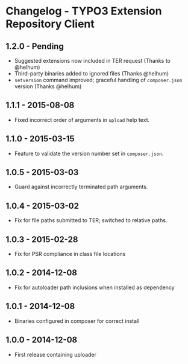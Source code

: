 Changelog - TYPO3 Extension Repository Client
=============================================

1.2.0 - Pending
------------------

- Suggested extensions now included in TER request (Thanks to @helhum)
- Third-party binaries added to ignored files (Thanks @helhum)
- `setversion` command improved; graceful handling of `composer.json` version (Thanks @helhum)

1.1.1 - 2015-08-08
------------------

- Fixed incorrect order of arguments in `upload` help text.

1.1.0 - 2015-03-15
------------------

- Feature to validate the version number set in `composer.json`.

1.0.5 - 2015-03-03
------------------

- Guard against incorrectly terminated path arguments.

1.0.4 - 2015-03-02
------------------

- Fix for file paths submitted to TER; switched to relative paths.

1.0.3 - 2015-02-28
------------------

- Fix for PSR compliance in class file locations

1.0.2 - 2014-12-08
------------------

- Fix for autoloader path inclusions when installed as dependency

1.0.1 - 2014-12-08
------------------

- Binaries configured in composer for correct install

1.0.0 - 2014-12-08
------------------

- First release containing uploader
